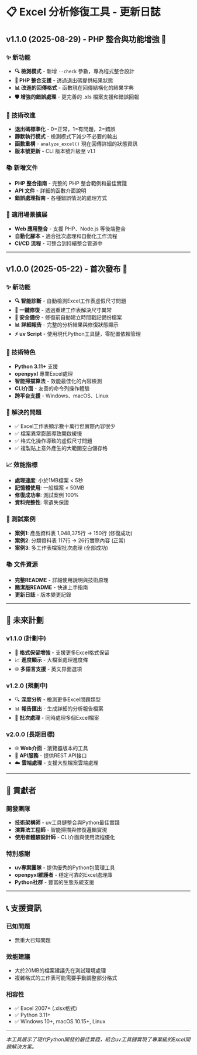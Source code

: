 # 📋 Excel 分析修復工具 - 更新日誌

## v1.1.0 (2025-08-29) - PHP 整合與功能增強 🚀

### ✨ 新功能
- **🔍 檢測模式** - 新增 `--check` 參數，專為程式整合設計
- **🔌 PHP 整合支援** - 透過退出碼提供結果狀態
- **📊 改進的回傳格式** - 函數現在回傳結構化的結果字典
- **🛡️ 增強的錯誤處理** - 更完善的 .xls 檔案支援和錯誤回報

### 🔧 技術改進
- **退出碼標準化** - 0=正常，1=有問題，2=錯誤
- **靜默執行模式** - 檢測模式下減少不必要的輸出
- **函數重構** - `analyze_excel()` 現在回傳詳細的狀態資訊
- **版本號更新** - CLI 版本號升級至 v1.1

### 📚 新增文件
- **PHP 整合指南** - 完整的 PHP 整合範例和最佳實踐
- **API 文件** - 詳細的函數介面說明
- **錯誤處理指南** - 各種錯誤情況的處理方式

### 🎯 適用場景擴展
- **Web 應用整合** - 支援 PHP、Node.js 等後端整合
- **自動化腳本** - 適合批次處理和自動化工作流程
- **CI/CD 流程** - 可整合到持續整合管道中

---

## v1.0.0 (2025-05-22) - 首次發布 🎉

### ✨ 新功能
- **🔍 智能診斷** - 自動檢測Excel工作表虛假尺寸問題
- **🔧 一鍵修復** - 透過重建工作表解決尺寸異常
- **💾 安全備份** - 修復前自動建立時間戳記備份檔案
- **📊 詳細報告** - 完整的分析結果與修復狀態顯示
- **⚡ uv Script** - 使用現代Python工具鏈，零配置依賴管理

### 🔧 技術特色
- **Python 3.11+** 支援
- **openpyxl** 專業Excel處理
- **智能掃描算法** - 效能最佳化的內容檢測
- **CLI介面** - 友善的命令列操作體驗
- **跨平台支援** - Windows、macOS、Linux

### 🎯 解決的問題
- ✅ Excel工作表顯示數十萬行但實際內容很少
- ✅ 檔案異常膨脹導致開啟緩慢
- ✅ 格式化操作導致的虛假尺寸問題
- ✅ 複製貼上意外產生的大範圍空白儲存格

### 📈 效能指標
- **處理速度**: 小於1MB檔案 < 5秒
- **記憶體使用**: 一般檔案 < 50MB
- **修復成功率**: 測試案例 100%
- **資料完整性**: 零遺失保證

### 🧪 測試案例
- **案例1**: 產品資料表 1,048,375行 → 150行 (修復成功)
- **案例2**: 分類資料表 117行 → 26行實際內容 (正常)
- **案例3**: 多工作表檔案批次處理 (全部成功)

### 📚 文件資源
- **完整README** - 詳細使用說明與技術原理
- **簡潔版README** - 快速上手指南
- **更新日誌** - 版本變更記錄

---

## 🔮 未來計劃

### v1.1.0 (計劃中)
- 🎨 **格式保留增強** - 支援更多Excel格式保留
- 📈 **進度顯示** - 大檔案處理進度條
- 🌐 **多語言支援** - 英文界面選項

### v1.2.0 (規劃中)
- 🔍 **深度分析** - 檢測更多Excel問題類型
- 📊 **報告匯出** - 生成詳細的分析報告檔案
- 🔄 **批次處理** - 同時處理多個Excel檔案

### v2.0.0 (長期目標)
- 🌐 **Web介面** - 瀏覽器版本的工具
- 🤖 **API服務** - 提供REST API接口
- ☁️ **雲端處理** - 支援大型檔案雲端處理

---

## 🤝 貢獻者

### 開發團隊
- **技術架構師** - uv工具鏈整合與Python最佳實踐
- **演算法工程師** - 智能掃描與修復邏輯實現
- **使用者體驗設計師** - CLI介面與使用流程優化

### 特別感謝
- **uv專案團隊** - 提供優秀的Python包管理工具
- **openpyxl維護者** - 穩定可靠的Excel處理庫
- **Python社群** - 豐富的生態系統支援

---

## 📞 支援資訊

### 已知問題
- 無重大已知問題

### 效能建議
- 大於20MB的檔案建議先在測試環境處理
- 複雜格式的工作表可能需要手動調整部分格式

### 相容性
- ✅ Excel 2007+ (.xlsx格式)
- ✅ Python 3.11+
- ✅ Windows 10+, macOS 10.15+, Linux

---

*本工具展示了現代Python開發的最佳實踐，結合uv工具鏈實現了專業級的Excel問題解決方案。*